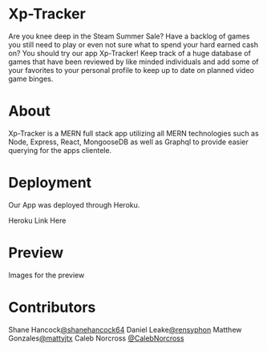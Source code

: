 # Xp-Tracker
Are you knee deep in the Steam Summer Sale? Have a backlog of games you still need to play or even not sure what to spend your hard earned cash on?
You should try our app Xp-Tracker! Keep track of a huge database of games that have been reviewed by like minded individuals and add some of your favorites to your personal profile to keep up to date on planned video game binges.
# About 
Xp-Tracker is a MERN full stack app utilizing all MERN technologies such as Node, Express, React, MongooseDB as well as Graphql to provide easier querying for the apps clientele. 
# Deployment
Our App was deployed through Heroku.

Heroku Link Here
# Preview
Images for the preview

# Contributors
Shane Hancock<a href= "https://github.com/shanehancock64">@shanehancock64</a>
Daniel Leake<a href= "https://github.com/rensyphon">@rensyphon</a>
Matthew Gonzales<a href= "https://github.com/mattyjtx">@mattyjtx</a>
Caleb Norcross <a href= "https://github.com/CalebNorcross">@CalebNorcross</a>